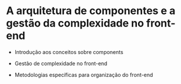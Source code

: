 # A arquitetura de componentes e a gestão da complexidade no front-end

- Introdução aos conceitos sobre components

- Gestão de complexidade no front-end

- Metodologias específicas para organização do front-end

